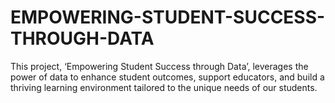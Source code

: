 # EMPOWERING-STUDENT-SUCCESS-THROUGH-DATA
This project, ‘Empowering Student Success through Data’, leverages the power of data to enhance student outcomes, support educators, and build a thriving learning environment tailored to the unique needs of our students.
